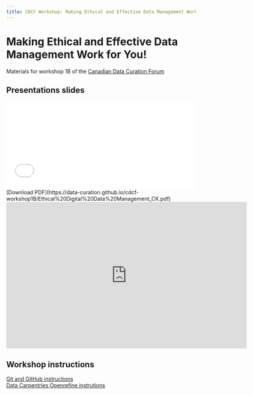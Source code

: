 ```yaml
---
title: CDCF Workshop: Making Ethical and Effective Data Management Work for You!
---
```

# Making Ethical and Effective Data Management Work for You!
Materials for workshop 1B of the [Canadian Data Curation Forum](https://data-curation.github.io/)

## Presentations slides
<div style="position:relative;padding-top:46.25%;">
<iframe src="//docs.google.com/viewer?url=https://data-curation.github.io/cdcf-workshop1B/Ethical%20Digital%20Data%20Management_CK.pdf?dl=0&hl=en_US&embedded=true" class="gde-frame" style="position:absolute;top:0;left:0;width:100%;height:100%;border:none;" scrolling="no"></iframe>
</div>
[Download PDF](https://data-curation.github.io/cdcf-workshop1B/Ethical%20Digital%20Data%20Management_CK.pdf)






<iframe src="https://docs.google.com/presentation/d/e/2PACX-1vRBTYQtYBdfn6CyA5Io-_UNdUNg-gN7yY8SOKESKpLOnhF2JsKyLJoslYBernz8OVcxtqpxRWi3iuRa/embed?start=false&loop=false&delayms=3000" frameborder="0" width="640" height="389" allowfullscreen="true" mozallowfullscreen="true" webkitallowfullscreen="true"></iframe>

## Workshop instructions
[Git and GitHub instructions](Instructions.md)  
[Data Carpentries Openrefine instrutions](https://datacarpentry.org/openrefine-socialsci/01-introduction/index.html)
